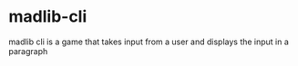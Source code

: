 # madlib-cli
madlib cli is a game that takes input from a user and displays the input in a paragraph
